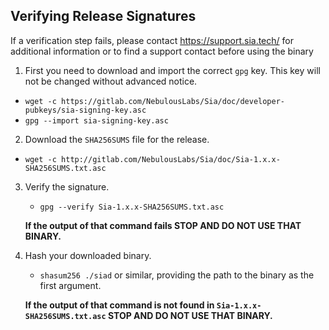 ## Verifying Release Signatures

If a verification step fails, please contact https://support.sia.tech/ for
additional information or to find a support contact before using the binary 

1. First you need to download and import the correct `gpg` key. This key will not be changed without advanced notice.
  - `wget -c https://gitlab.com/NebulousLabs/Sia/doc/developer-pubkeys/sia-signing-key.asc`
  - `gpg --import sia-signing-key.asc`

2. Download the `SHA256SUMS` file for the release.
  - `wget -c http://gitlab.com/NebulousLabs/Sia/doc/Sia-1.x.x-SHA256SUMS.txt.asc`

3. Verify the signature.
   - `gpg --verify Sia-1.x.x-SHA256SUMS.txt.asc`
   
   **If the output of that command fails STOP AND DO NOT USE THAT BINARY.**

4. Hash your downloaded binary.
	- `shasum256 ./siad` or similar, providing the path to the binary as the first argument.
	 
   **If the output of that command is not found in `Sia-1.x.x-SHA256SUMS.txt.asc` STOP AND DO NOT USE THAT BINARY.**
